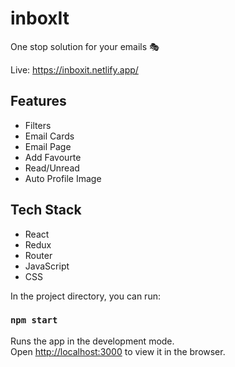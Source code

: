 # inboxIt
One stop solution for your emails 🎭

Live: https://inboxit.netlify.app/




## Features
* Filters
* Email Cards
* Email Page
* Add Favourte 
* Read/Unread 
* Auto Profile Image

## Tech Stack
* React
* Redux
* Router
* JavaScript
* CSS


In the project directory, you can run:

### `npm start`

Runs the app in the development mode.\
Open [http://localhost:3000](http://localhost:3000) to view it in the browser.
